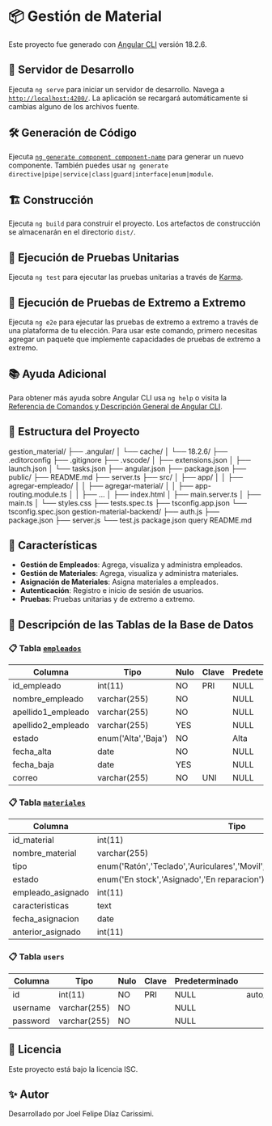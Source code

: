 # 📦 Gestión de Material

Este proyecto fue generado con [Angular CLI](https://github.com/angular/angular-cli) versión 18.2.6.

## 🚀 Servidor de Desarrollo

Ejecuta `ng serve` para iniciar un servidor de desarrollo. Navega a [`http://localhost:4200/`](gestion_material/src/app/services/material.service.ts). La aplicación se recargará automáticamente si cambias alguno de los archivos fuente.

## 🛠️ Generación de Código

Ejecuta [`ng generate component component-name`](gestion_material/src/app/agregar-empleado/agregar-empleado.component.spec.ts) para generar un nuevo componente. También puedes usar `ng generate directive|pipe|service|class|guard|interface|enum|module`.

## 🏗️ Construcción

Ejecuta `ng build` para construir el proyecto. Los artefactos de construcción se almacenarán en el directorio `dist/`.

## 🧪 Ejecución de Pruebas Unitarias

Ejecuta `ng test` para ejecutar las pruebas unitarias a través de [Karma](https://karma-runner.github.io).

## 🧩 Ejecución de Pruebas de Extremo a Extremo

Ejecuta `ng e2e` para ejecutar las pruebas de extremo a extremo a través de una plataforma de tu elección. Para usar este comando, primero necesitas agregar un paquete que implemente capacidades de pruebas de extremo a extremo.

## 📚 Ayuda Adicional

Para obtener más ayuda sobre Angular CLI usa `ng help` o visita la [Referencia de Comandos y Descripción General de Angular CLI](https://angular.dev/tools/cli).

## 📂 Estructura del Proyecto

gestion_material/
├── .angular/
│   └── cache/
│       └── 18.2.6/
├── .editorconfig
├── .gitignore
├── .vscode/
│   ├── extensions.json
│   ├── launch.json
│   └── tasks.json
├── angular.json
├── package.json
├── public/
├── README.md
├── server.ts
├── src/
│   ├── app/
│   │   ├── agregar-empleado/
│   │   ├── agregar-material/
│   │   ├── app-routing.module.ts
│   │   ├── ...
│   ├── index.html
│   ├── main.server.ts
│   ├── main.ts
│   └── styles.css
├── tests.spec.ts
├── tsconfig.app.json
└── tsconfig.spec.json
gestion-material-backend/
├── auth.js
├── package.json
├── server.js
└── test.js
package.json
query
README.md

## 🌟 Características

- **Gestión de Empleados**: Agrega, visualiza y administra empleados.
- **Gestión de Materiales**: Agrega, visualiza y administra materiales.
- **Asignación de Materiales**: Asigna materiales a empleados.
- **Autenticación**: Registro e inicio de sesión de usuarios.
- **Pruebas**: Pruebas unitarias y de extremo a extremo.

## 📝 Descripción de las Tablas de la Base de Datos

### 📋 Tabla [`empleados`](gestion_material/src/app/asignar-material/asignar-material.component.ts)

| Columna            | Tipo                | Nulo | Clave | Predeterminado | Extra           |
|--------------------|---------------------|------|-------|----------------|-----------------|
| id_empleado        | int(11)             | NO   | PRI   | NULL           | auto_increment  |
| nombre_empleado    | varchar(255)        | NO   |       | NULL           |                 |
| apellido1_empleado | varchar(255)        | NO   |       | NULL           |                 |
| apellido2_empleado | varchar(255)        | YES  |       | NULL           |                 |
| estado             | enum('Alta','Baja') | NO   |       | Alta           |                 |
| fecha_alta         | date                | NO   |       | NULL           |                 |
| fecha_baja         | date                | YES  |       | NULL           |                 |
| correo             | varchar(255)        | NO   | UNI   | NULL           |                 |

### 📋 Tabla [`materiales`](gestion_material/src/app/asignar-material/asignar-material.component.ts)

| Columna            | Tipo                                                                 | Nulo | Clave | Predeterminado | Extra           |
|--------------------|----------------------------------------------------------------------|------|-------|----------------|-----------------|
| id_material        | int(11)                                                              | NO   | PRI   | NULL           | auto_increment  |
| nombre_material    | varchar(255)                                                         | NO   |       | NULL           |                 |
| tipo               | enum('Ratón','Teclado','Auriculares','Movil','iPad','Tablet','Portatil','Hub') | NO   |       | NULL           |                 |
| estado             | enum('En stock','Asignado','En reparacion')                          | NO   |       | En stock       |                 |
| empleado_asignado  | int(11)                                                              | YES  | MUL   | NULL           |                 |
| caracteristicas    | text                                                                 | YES  |       | NULL           |                 |
| fecha_asignacion   | date                                                                 | YES  |       | NULL           |                 |
| anterior_asignado  | int(11)                                                              | YES  | MUL   | NULL           |                 |

### 📋 Tabla `users`

| Columna  | Tipo         | Nulo | Clave | Predeterminado | Extra           |
|----------|--------------|------|-------|----------------|-----------------|
| id       | int(11)      | NO   | PRI   | NULL           | auto_increment  |
| username | varchar(255) | NO   |       | NULL           |                 |
| password | varchar(255) | NO   |       | NULL           |                 |

## 📜 Licencia

Este proyecto está bajo la licencia ISC.

## ✨ Autor

Desarrollado por Joel Felipe Díaz Carissimi.